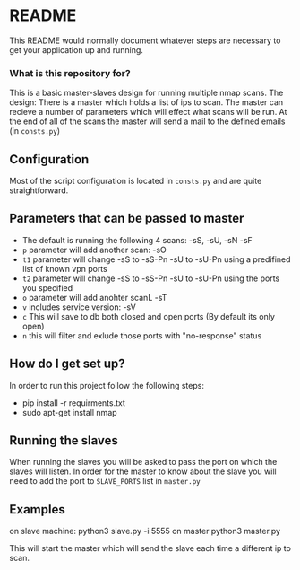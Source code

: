 # README #

This README would normally document whatever steps are necessary to get your application up and running.

### What is this repository for? ###

This is a basic master-slaves design for running multiple nmap scans.
The design:
There is a master which holds a list of ips to scan.
The master can recieve a number of parameters which will effect what scans will be run.
At the end of all of the scans the master will send a mail to the defined emails (in `consts.py`)

## Configuration
Most of the script configuration is located in `consts.py` and are quite straightforward.

## Parameters that can be passed to master
* The default is running the following 4 scans: -sS, -sU, -sN -sF
* `p` parameter will add another scan: -sO
* `t1` parameter will change -sS to -sS-Pn -sU to -sU-Pn using a predifined list of known vpn ports 
* `t2` parameter will change -sS to -sS-Pn -sU to -sU-Pn using the ports you specified
* `o` parameter will add anohter scanL -sT
* `v` includes service version: -sV
* `c` This will save to db both closed and open ports (By default its only open)
* `n` this will filter and exlude those ports with "no-response" status

## How do I get set up?
In order to run this project follow the following steps:
* pip install -r requirments.txt
* sudo apt-get install nmap

## Running the slaves
When running the slaves you will be asked to pass the port on which the slaves will listen.
In order for the master to know about the slave you will need to add the port to `SLAVE_PORTS` list in `master.py`

## Examples
on slave machine: python3 slave.py -i 5555
on master python3 master.py

This will start the master which will send the slave each time a different ip to scan.